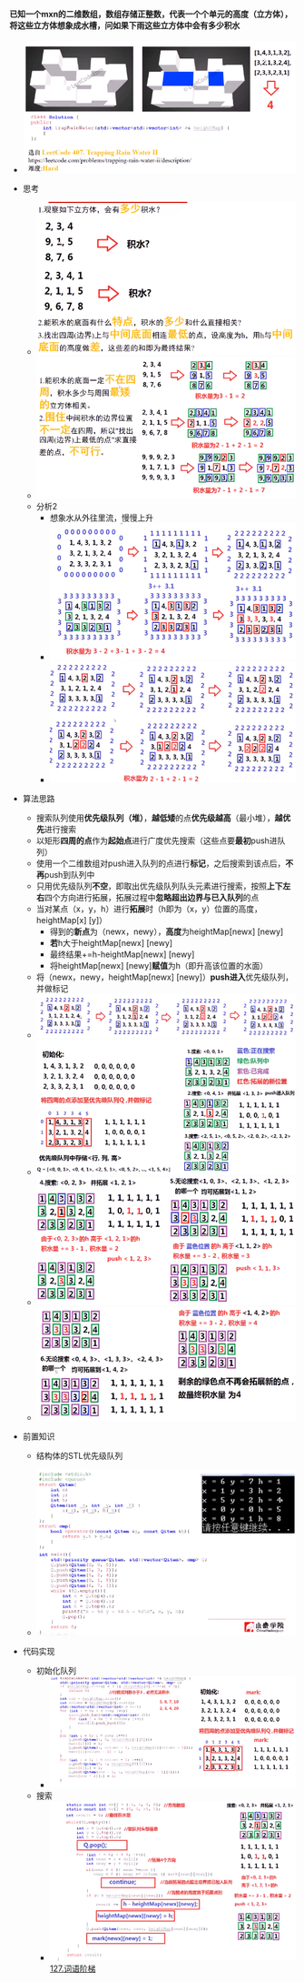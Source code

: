 #### 已知一个mxn的二维数组，数组存储正整数，代表一个个单元的高度（立方体），将这些立方体想象成水槽，问如果下雨这些立方体中会有多少积水

* ![image-20210711201824707](收集雨水2.assets/image-20210711201824707.png)

* 思考
  * ![image-20210711211325533](收集雨水2.assets/image-20210711211325533.png)
  * ![image-20210711211704475](收集雨水2.assets/image-20210711211704475.png)
  * 分析2
    * 想象水从外往里流，慢慢上升
    * ![image-20210711212105016](收集雨水2.assets/image-20210711212105016.png)
    * ![image-20210711212427591](收集雨水2.assets/image-20210711212427591.png)

* 算法思路
  * 搜索队列使用**优先级队列（堆）**，**越低矮**的点**优先级越高**（最小堆），**越优先**进行搜索
  * 以矩形**四周的点**作为**起始点**进行广度优先搜索（这些点要**最初**push进队列）
  * 使用一个二维数组对push进入队列的点进行**标记**，之后搜索到该点后，**不再**push到队列中
  * 只用优先级队列**不空**，即取出优先级队列队头元素进行搜索，按照**上下左右**四个方向进行拓展，拓展过程中**忽略超出边界与已入队列**的点
  * 当对某点（x，y，h）进行**拓展**时（h即为（x，y）位置的高度，heightMap[x] [y]）
    * 得到的**新点**为（newx，newy），**高度**为heightMap[newx] [newy]
    * **若**h大于heightMap[newx] [newy]
    * 最终结果+=h-heightMap[newx] [newy]
    * 将heightMap[newx] [newy]**赋值**为h（即升高该位置的水面）
  * 将（newx，newy，heightMap[newx] [newy]）**push进入**优先级队列，并做标记
  * ![image-20210711213959220](收集雨水2.assets/image-20210711213959220.png)
  * ![image-20210711214258319](收集雨水2.assets/image-20210711214258319.png)
  * ![image-20210711214732595](收集雨水2.assets/image-20210711214732595.png)
  * ![image-20210711215241912](收集雨水2.assets/image-20210711215241912.png)

* 前置知识

  * 结构体的STL优先级队列

  * ![image-20210711215449774](收集雨水2.assets/image-20210711215449774.png)

    

* 代码实现
  * 初始化队列
    * **![image-20210711215541739](收集雨水2.assets/image-20210711215541739.png)**
  * 搜索
    * ![image-20210711215658797](收集雨水2.assets/image-20210711215658797-1626011819532.png)[127.词语阶梯](./note/搜索/词语阶梯.md)